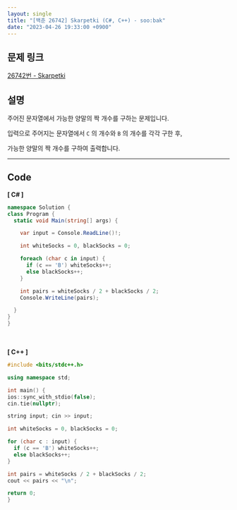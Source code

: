 ```yaml
---
layout: single
title: "[백준 26742] Skarpetki (C#, C++) - soo:bak"
date: "2023-04-26 19:33:00 +0900"
---
```


## 문제 링크
  [26742번 - Skarpetki](https://www.acmicpc.net/problem/26742)

## 설명
주어진 문자열에서 가능한 양말의 짝 개수를 구하는 문제입니다. <br>

입력으로 주어지는 문자열에서 `C` 의 개수와 `B` 의 개수를 각각 구한 후, <br>

가능한 양말의 짝 개수를 구하여 출력합니다. <br>

- - -

## Code
<b>[ C# ] </b>
<br>

  ```c#
namespace Solution {
  class Program {
    static void Main(string[] args) {

      var input = Console.ReadLine()!;

      int whiteSocks = 0, blackSocks = 0;

      foreach (char c in input) {
        if (c == 'B') whiteSocks++;
        else blackSocks++;
      }

      int pairs = whiteSocks / 2 + blackSocks / 2;
      Console.WriteLine(pairs);

    }
  }
}
  ```
<br><br>
<b>[ C++ ] </b>
<br>

  ```c++
#include <bits/stdc++.h>

using namespace std;

int main() {
  ios::sync_with_stdio(false);
  cin.tie(nullptr);

  string input; cin >> input;

  int whiteSocks = 0, blackSocks = 0;

  for (char c : input) {
    if (c == 'B') whiteSocks++;
    else blackSocks++;
  }

  int pairs = whiteSocks / 2 + blackSocks / 2;
  cout << pairs << "\n";

  return 0;
}
  ```
